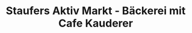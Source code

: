 ---
title: "Staufers Aktiv Markt - Bäckerei mit Cafe Kauderer"
url: /goeppingen/staufers-aktiv-markt-baeckerei-mit-cafe-kauderer/
shop: Supermarkt
---